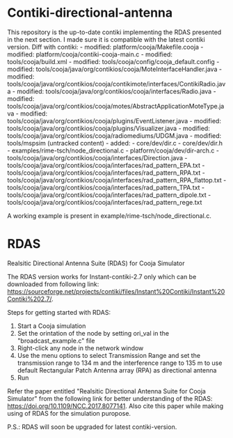# Contiki-directional-antenna
This repository is the up-to-date contiki implementing the RDAS presented in the next section. I made sure it is compatible with the latest contiki version. Diff with contiki:
    - modified:   platform/cooja/Makefile.cooja
	- modified:   platform/cooja/contiki-cooja-main.c
	- modified:   tools/cooja/build.xml
	- modified:   tools/cooja/config/cooja_default.config
	- modified:   tools/cooja/java/org/contikios/cooja/MoteInterfaceHandler.java
	- modified:   tools/cooja/java/org/contikios/cooja/contikimote/interfaces/ContikiRadio.java
	- modified:   tools/cooja/java/org/contikios/cooja/interfaces/Radio.java
	- modified:   tools/cooja/java/org/contikios/cooja/motes/AbstractApplicationMoteType.java
	- modified:   tools/cooja/java/org/contikios/cooja/plugins/EventListener.java
	- modified:   tools/cooja/java/org/contikios/cooja/plugins/Visualizer.java
	- modified:   tools/cooja/java/org/contikios/cooja/radiomediums/UDGM.java
	- modified:   tools/mspsim (untracked content)
    - added:
	-     core/dev/dir.c
	-     core/dev/dir.h
	-     examples/rime-tsch/node_directional.c
	-     platform/cooja/dev/dir-arch.c
	-     tools/cooja/java/org/contikios/cooja/interfaces/Direction.java
	-     tools/cooja/java/org/contikios/cooja/interfaces/rad_pattern_EPA.txt
	-     tools/cooja/java/org/contikios/cooja/interfaces/rad_pattern_RPA.txt
	-     tools/cooja/java/org/contikios/cooja/interfaces/rad_pattern_RPA_flattop.txt
	-     tools/cooja/java/org/contikios/cooja/interfaces/rad_pattern_TPA.txt
	-     tools/cooja/java/org/contikios/cooja/interfaces/rad_pattern_dipole.txt
	-     tools/cooja/java/org/contikios/cooja/interfaces/rad_pattern_rege.txt

A working example is present in example/rime-tsch/node_directional.c.


# RDAS
Realsitic Directional Antenna Suite (RDAS) for Cooja Simulator

The RDAS version works for Instant-contiki-2.7 only which can be downloaded from following link: https://sourceforge.net/projects/contiki/files/Instant%20Contiki/Instant%20Contiki%202.7/. 

Steps for getting started with RDAS:
1. Start a Cooja simulation
2. Set the orintation of the node by setting ori_val in the "broadcast_example.c" file
3. Right-click any node in the network window
4. Use the menu options to select Transmission Range and set the transmission range to 134 m and the interference range to 135 m to use default Rectangular Patch Antenna array (RPA) as directional antenna
5. Run

Refer the paper entitled "Realsitic Directional Antenna Suite for Cooja Simulator" from the following link for better understanding of the RDAS: https://doi.org/10.1109/NCC.2017.8077141. Also cite this paper while making using of RDAS for the simulation puropose.

P.S.: RDAS will soon be upgraded for latest contiki-version.
